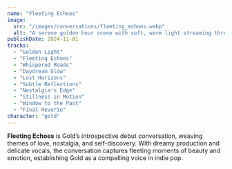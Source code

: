 ```yaml
---
name: "Fleeting Echoes"
image:
  src: "/images/conversations/fleeting_echoes.webp"
  alt: "A serene golden hour scene with soft, warm light streaming through an open window overlooking a minimalist landscape, evoking nostalgia and introspection."
publishDate: 2024-11-01
tracks:
  - "Golden Light"
  - "Fleeting Echoes"
  - "Whispered Roads"
  - "Daydream Glow"
  - "Lost Horizons"
  - "Subtle Reflections"
  - "Nostalgia's Edge"
  - "Stillness in Motion"
  - "Window to the Past"
  - "Final Reverie"
character: "gold"
---
```


**Fleeting Echoes** is Gold’s introspective debut conversation, weaving themes of love, nostalgia, and self-discovery. With dreamy production and delicate vocals, the conversation captures fleeting moments of beauty and emotion, establishing Gold as a compelling voice in indie pop.
